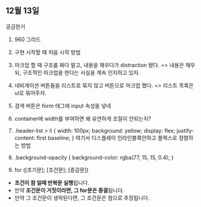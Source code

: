 12월 13일
---

궁금한거

1. 960 그리드

2. 구현 시작할 때 처음 시작 방법

3. 마크업 할 때 구조를 짜다 말고, 내용을 채우다가 distraction 됐다.
=> 내용은 채우되, 구조적인 마크업을 한다는 사실을 계속 인지하고 있자.

4. 네비게이션 버튼들을 리스트로 묶지 않고 버튼으로 마크업 했다.
=> 리스트 목록은 ul로 묶어주자.

5. 검색 버튼은 form 태그에 input 속성을 넣네

6. container에 width를 부여하면 왜 유연하게 조절이 안되는지?

7. .header-list > li {
    width: 100px;
    background: yellow;
    display: flex;
    justify-content: first baseline;
} 여기서 디스플레이 인라인블록안하고 플렉스로 정렬하는 방법

8. .background-opacity {
    background-color: rgba(77, 15, 15, 0.4);
}

9. for ([초기문]; [조건문]; [증감문])

- **조건이 참 일때 반복문 실행**됩니다. 
- 만약 **조건문이 거짓이라면, 그 for문은 종결**됩니다. 
- 만약 그 조건문이 생략된다면, 그 조건문은 참으로 추정됩니다.
